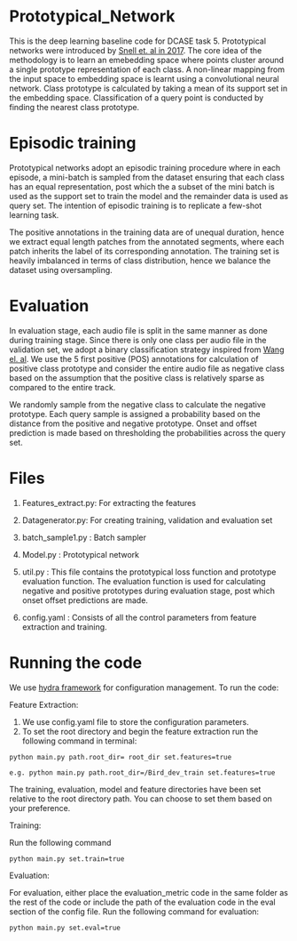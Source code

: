 # Prototypical_Network

This is the deep learning baseline code for DCASE task 5. Prototypical networks were introduced by <a href="https://arxiv.org/abs/1703.05175">Snell et. al in 2017</a>. The core idea of the methodology is to learn an emebedding space where points cluster around a single prototype representation of each class. A non-linear mapping from the input space to embedding space is learnt using a convolutional neural network. Class prototype is calculated by taking a mean of its support set in the embedding space. Classification of a query point is conducted by finding the nearest class prototype.

# Episodic training

Prototypical networks adopt an episodic training procedure where in each episode, a mini-batch is sampled from the dataset ensuring that each class has an equal representation, post which the a subset of the mini batch is used as the support set to train the model and the remainder data is used as query set. The intention of episodic training is to replicate a few-shot learning task.

The positive annotations in the training data are of unequal duration, hence we extract equal length patches from the annotated segments, where each patch inherits the label of its corresponding annotation. The training set is heavily imbalanced in terms of class distribution, hence we balance the dataset using oversampling. 

# Evaluation

In evaluation stage, each audio file is split in the same manner as done during training stage. Since there is only one class per audio file in the validation set, we adopt a binary classification strategy inspired from <a href="https://arxiv.org/abs/2008.02791">Wang el. al</a>. We use the 5 first positive (POS) annotations for calculation of positive class prototype and consider the entire audio file as negative class based on the assumption that the positive class is relatively sparse as compared to the entire track. 

We randomly sample from the negative class to calculate the negative prototype. Each query sample is assigned a probability based on the distance from the positive and negative prototype. Onset and offset prediction is made based on thresholding the probabilities across the query set. 

# Files

1) Features_extract.py: For extracting the features

2) Datagenerator.py: For creating training, validation and evaluation set

3) batch_sample1.py : Batch sampler

4) Model.py : Prototypical network

5) util.py : This file contains the prototypical loss function and prototype evaluation function. The evaluation function is used for calculating negative and positive prototypes during evaluation stage, post which onset offset predictions are made. 

6) config.yaml : Consists of all the control parameters from feature extraction and training. 

# Running the code

We use <a href="https://hydra.cc/docs/intro/">hydra framework</a> for configuration management. To run the code:

Feature Extraction:

1) We use config.yaml file to store the configuration parameters.
2) To set the root directory and begin the feature extraction run the following command in terminal:
```
python main.py path.root_dir= root_dir set.features=true

e.g. python main.py path.root_dir=/Bird_dev_train set.features=true
```
The training, evaluation, model and feature directories have been set relative to the root directory path. You can choose to set them based on your preference.

Training:

Run the following command 

```
python main.py set.train=true
```
Evaluation:

For evaluation, either place the evaluation_metric code in the same folder as the rest of the code or include the path of the evaluation code in the eval section of the config file. Run the following command for evaluation:

```
python main.py set.eval=true
